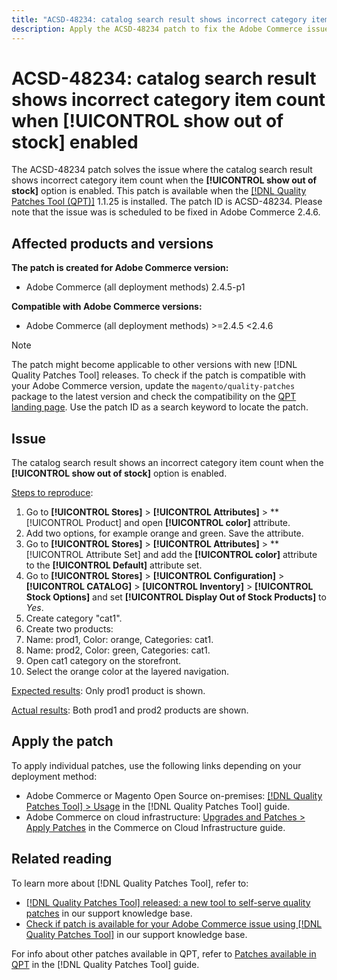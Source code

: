 ```yaml
---
title: "ACSD-48234: catalog search result shows incorrect category item count when [!UICONTROL show out of stock] enabled"
description: Apply the ACSD-48234 patch to fix the Adobe Commerce issue where the Catalog search result shows an incorrect category item count when the [!UICONTROL show out of stock] option is enabled.
---
```


# ACSD-48234: catalog search result shows incorrect category item count when **[!UICONTROL show out of stock]** enabled

The ACSD-48234 patch solves the issue where the catalog search result shows incorrect category item count when the **[!UICONTROL show out of stock]** option is enabled. This patch is available when the [[!DNL Quality Patches Tool (QPT)]](/help/announcements/adobe-commerce-announcements/magento-quality-patches-released-new-tool-to-self-serve-quality-patches.md) 1.1.25 is installed. The patch ID is ACSD-48234. Please note that the issue was is scheduled to be fixed in Adobe Commerce 2.4.6.

## Affected products and versions

**The patch is created for Adobe Commerce version:**
* Adobe Commerce (all deployment methods) 2.4.5-p1

**Compatible with Adobe Commerce versions:**
* Adobe Commerce (all deployment methods) >=2.4.5 <2.4.6

>[!NOTE]
>
>The patch might become applicable to other versions with new [!DNL Quality Patches Tool] releases. To check if the patch is compatible with your Adobe Commerce version, update the `magento/quality-patches` package to the latest version and check the compatibility on the [QPT landing page](https://experienceleague.adobe.com/tools/commerce-quality-patches/index.html). Use the patch ID as a search keyword to locate the patch.

## Issue

The catalog search result shows an incorrect category item count when the **[!UICONTROL show out of stock]** option is enabled.

<u>Steps to reproduce</u>:

1. Go to **[!UICONTROL Stores]** > **[!UICONTROL Attributes]** > **[!UICONTROL Product] and open **[!UICONTROL color]** attribute.
1. Add two options, for example orange and green. Save the attribute.
1. Go to **[!UICONTROL Stores]** > **[!UICONTROL Attributes]** > **[!UICONTROL Attribute Set] and add the **[!UICONTROL color]** attribute to the **[!UICONTROL Default]** attribute set.
1. Go to **[!UICONTROL Stores]** > **[!UICONTROL Configuration]** > **[!UICONTROL CATALOG]** > **[UICONTROL Inventory]** > **[!UICONTROL Stock Options]** and set **[!UICONTROL Display Out of Stock Products]** to _Yes_.
1. Create category "cat1".
1. Create two products:
  1. Name: prod1, Color: orange, Categories: cat1.
  1. Name: prod2, Color: green, Categories: cat1.
1. Open cat1 category on the storefront.
1. Select the orange color at the layered navigation.

<u>Expected results</u>:
Only prod1 product is shown.

<u>Actual results</u>:
Both prod1 and prod2 products are shown.

## Apply the patch

To apply individual patches, use the following links depending on your deployment method:

* Adobe Commerce or Magento Open Source on-premises: [[!DNL Quality Patches Tool] > Usage](https://experienceleague.adobe.com/docs/commerce-operations/tools/quality-patches-tool/usage.html) in the [!DNL Quality Patches Tool] guide.
* Adobe Commerce on cloud infrastructure: [Upgrades and Patches > Apply Patches](https://experienceleague.adobe.com/docs/commerce-cloud-service/user-guide/develop/upgrade/apply-patches.html) in the Commerce on Cloud Infrastructure guide.

## Related reading

To learn more about [!DNL Quality Patches Tool], refer to:

* [[!DNL Quality Patches Tool] released: a new tool to self-serve quality patches](/help/announcements/adobe-commerce-announcements/magento-quality-patches-released-new-tool-to-self-serve-quality-patches.md) in our support knowledge base.
* [Check if patch is available for your Adobe Commerce issue using [!DNL Quality Patches Tool]](/help/support-tools/patches-available-in-qpt-tool/check-patch-for-magento-issue-with-magento-quality-patches.md) in our support knowledge base.

For info about other patches available in QPT, refer to [Patches available in QPT](https://experienceleague.adobe.com/tools/commerce-quality-patches/index.html) in the [!DNL Quality Patches Tool] guide.

